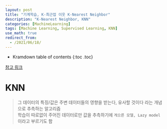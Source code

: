 ```yaml
---
layout: post
title: "기계학습, K-최근접 이웃 K-Nearest Neighbor"
description: "K-Nearest Neighbor, KNN"
categories: [MachineLearning]
tags: [Machine Learning, Supervised Learning, KNN]
use_math: true
redirect_from:
  - /2021/06/18/
---
```


* Kramdown table of contents
{:toc .toc}


[참고 링크](https://ratsgo.github.io/machine%20learning/2017/04/17/KNN/)         

# KNN    
> 그 데이터의 특징/값은 주변 데이터들의 영향을 받는다, 유사할 것이다 라는 개념으로 추측하는 알고리즘    
> 학습이 따로없이 주어진 데이터로만 값을 추측하기에 `게으른 모델, Lazy model` 이라고 부르기도 함    



